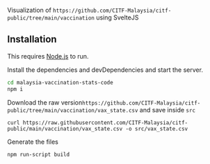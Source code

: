 Visualization of `https://github.com/CITF-Malaysia/citf-public/tree/main/vaccination` using SvelteJS

## Installation

This requires [Node.js](https://nodejs.org/) to run.

Install the dependencies and devDependencies and start the server.

```sh
cd malaysia-vaccination-stats-code
npm i
```

Download the raw version`https://github.com/CITF-Malaysia/citf-public/tree/main/vaccination/vax_state.csv` and save inside `src`

```
curl https://raw.githubusercontent.com/CITF-Malaysia/citf-public/main/vaccination/vax_state.csv -o src/vax_state.csv
```

Generate the files

```
npm run-script build
```